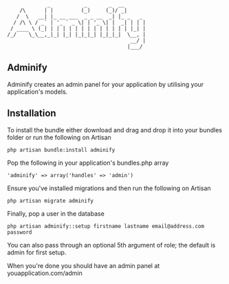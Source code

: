                 _           _       _  __       
        /\      | |         (_)     (_)/ _|      
       /  \   __| |_ __ ___  _ _ __  _| |_ _   _ 
      / /\ \ / _` | '_ ` _ \| | '_ \| |  _| | | |
     / ____ \ (_| | | | | | | | | | | | | | |_| |
    /_/    \_\__,_|_| |_| |_|_|_| |_|_|_|  \__, |
                                            __/ |
                                           |___/ 


## Adminify

Adminify creates an admin panel for your application by utilising your application's models.

## Installation

To install the bundle either download and drag and drop it into your bundles folder or run the following on Artisan

    php artisan bundle:install adminify

Pop the following in your application's bundles.php array

    'adminify' => array('handles' => 'admin')

Ensure you've installed migrations and then run the following on Artisan

    php artisan migrate adminify

Finally, pop a user in the database

    php artisan adminify::setup firstname lastname email@address.com password

You can also pass through an optional 5th argument of role; the default is admin for first setup.

When you're done you should have an admin panel at youapplication.com/admin